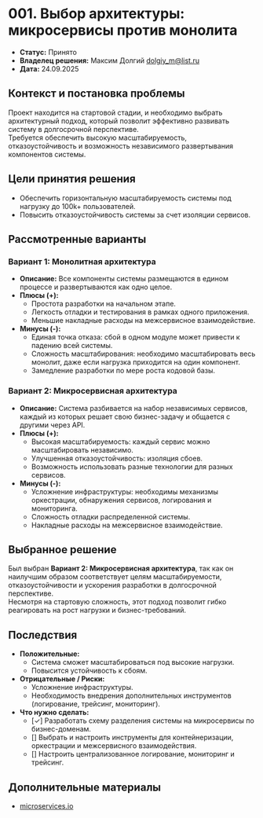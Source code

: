 # 001. Выбор архитектуры: микросервисы против монолита

* **Статус:** Принято
* **Владелец решения:** Максим Долгий dolgiy_m@list.ru
* **Дата:** 24.09.2025

## Контекст и постановка проблемы

Проект находится на стартовой стадии, и необходимо выбрать архитектурный подход, который позволит эффективно развивать систему в долгосрочной перспективе.  
Требуется обеспечить высокую масштабируемость, отказоустойчивость и возможность независимого развертывания компонентов системы.

## Цели принятия решения

- Обеспечить горизонтальную масштабируемость системы под нагрузку до 100k+ пользователей.
- Повысить отказоустойчивость системы за счет изоляции сервисов.

## Рассмотренные варианты

### Вариант 1: Монолитная архитектура

* **Описание:** Все компоненты системы размещаются в едином процессе и развертываются как одно целое.
* **Плюсы (+):**
    * Простота разработки на начальном этапе.
    * Легкость отладки и тестирования в рамках одного приложения.
    * Меньшие накладные расходы на межсервисное взаимодействие.
* **Минусы (-):**
    * Единая точка отказа: сбой в одном модуле может привести к падению всей системы.
    * Сложность масштабирования: необходимо масштабировать весь монолит, даже если нагрузка приходится на один компонент.
    * Замедление разработки по мере роста кодовой базы.

### Вариант 2: Микросервисная архитектура

* **Описание:** Система разбивается на набор независимых сервисов, каждый из которых решает свою бизнес-задачу и общается с другими через API.
* **Плюсы (+):**
    * Высокая масштабируемость: каждый сервис можно масштабировать независимо.
    * Улучшенная отказоустойчивость: изоляция сбоев.
    * Возможность использовать разные технологии для разных сервисов.
* **Минусы (-):**
    * Усложнение инфраструктуры: необходимы механизмы оркестрации, обнаружения сервисов, логирования и мониторинга.
    * Сложность отладки распределенной системы.
    * Накладные расходы на межсервисное взаимодействие.

## Выбранное решение

Был выбран **Вариант 2: Микросервисная архитектура**, так как он наилучшим образом соответствует целям масштабируемости, отказоустойчивости и ускорения разработки в долгосрочной перспективе.  
Несмотря на стартовую сложность, этот подход позволит гибко реагировать на рост нагрузки и бизнес-требований.

## Последствия

* **Положительные:**
    * Система сможет масштабироваться под высокие нагрузки.
    * Повысится устойчивость к сбоям.
* **Отрицательные / Риски:**
    * Усложнение инфраструктуры.
    * Необходимость внедрения дополнительных инструментов (логирование, трейсинг, мониторинг).
* **Что нужно сделать:**
    * [&check;] Разработать схему разделения системы на микросервисы по бизнес-доменам.
    * [] Выбрать и настроить инструменты для контейнеризации, оркестрации и межсервисного взаимодействия.
    * [] Настроить централизованное логирование, мониторинг и трейсинг.

## Дополнительные материалы

* [microservices.io](https://microservices.io/)